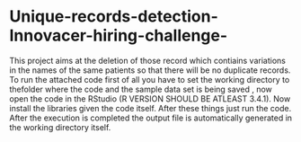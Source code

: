 # Unique-records-detection-Innovacer-hiring-challenge-
This project aims at the deletion of those record which contiains variations in the names of the same patients so that there will be no 
duplicate records.
To run the attached code first of all you have to set the working directory to thefolder where the code and the sample data set is being saved , now open the code in the RStudio (R VERSION SHOULD BE ATLEAST 3.4.1).
Now install the libraries given the code itself.  After these things just run the code. After the execution is completed the output file is automatically 
generated in the working directory itself. 

